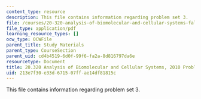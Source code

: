 ```yaml
---
content_type: resource
description: This file contains information regarding problem set 3.
file: /courses/20-320-analysis-of-biomolecular-and-cellular-systems-fall-2012/213e7f30e33d671507ffae14df81815c_MIT20_320F12_Fa2010_PS3_pr.pdf
file_type: application/pdf
learning_resource_types: []
ocw_type: OCWFile
parent_title: Study Materials
parent_type: CourseSection
parent_uid: cd4b4519-6d0f-99f6-fa2a-8d816797da6e
resourcetype: Document
title: 20.320 Analysis of Biomolecular and Cellular Systems, 2010 Problem Set 3
uid: 213e7f30-e33d-6715-07ff-ae14df81815c
---
```

This file contains information regarding problem set 3.


